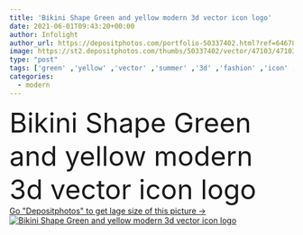 ```yaml
---
title: 'Bikini Shape Green and yellow modern 3d vector icon logo'
date: 2021-06-01T09:43:20+00:00
author: Infolight
author_url: https://depositphotos.com/portfolio-50337402.html?ref=64678756
image: https://st2.depositphotos.com/thumbs/50337402/vector/47103/471032014/api_thumb_450.jpg?forcejpeg=true
type: "post"
tags: ['green' ,'yellow' ,'vector' ,'summer' ,'3d' ,'fashion' ,'icon' ,'pieces' ,'stylish' ,'two' ,'feminine' ,'clothes' ,'logo' ,'bikini' ,'eps' ,'premium' ,'bikinis' ]
categories: 
  - modern
---
```

<div aling="center">
            <font size="60"> Bikini Shape Green and yellow modern 3d vector icon logo</font>   
</div>
<div>
    <a href='https://st2.depositphotos.com/thumbs/50337402/vector/47103/471032014/api_thumb_450.jpg?forcejpeg=true?ref=64678756' target=_blank > Go "Depositphotos" to get lage size of this picture ->
        <img href='https://st2.depositphotos.com/thumbs/50337402/vector/47103/471032014/api_thumb_450.jpg?forcejpeg=true?ref=64678756' src='https://st2.depositphotos.com/50337402/47103/v/950/depositphotos_471032014-stock-illustration-bikini-shape-green-yellow-modern.jpg?forcejpeg=true' alt='Bikini Shape Green and yellow modern 3d vector icon logo' >
    </a>
</div>
